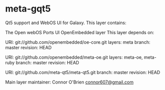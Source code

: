 # meta-gqt5
Qt5 support and WebOS UI for Galaxy.
This layer contains:

The Open webOS Ports UI OpenEmbedded layer
This layer depends on:

URI: git://github.com/openembedded/oe-core.git
layers: meta
branch: master
revision: HEAD

URI: git://github.com/openembedded/meta-oe.git
layers: meta-oe, meta-ruby
branch: master
revision: HEAD

URI: git://github.com/meta-qt5/meta-qt5.git
branch: master
revision: HEAD

Main layer maintainer: Connor O'Brien <connor607@gmail.com>
